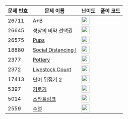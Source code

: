 | 문제 번호 | 문제 이름 | 난이도 | 풀이 코드 |
| --- | --- | --- | --- |
| 26711 | [A+B](https://www.acmicpc.net/problem/26711) | <img height="25px" width="25px=" src="https://static.solved.ac/tier_small/1.svg"/> |  |
| 26645 | [성장의 비약 선택권](https://www.acmicpc.net/problem/26645) | <img height="25px" width="25px=" src="https://static.solved.ac/tier_small/3.svg"/> |  |
| 26575 | [Pups](https://www.acmicpc.net/problem/26575) | <img height="25px" width="25px=" src="https://static.solved.ac/tier_small/1.svg"/> |  |
| 18880 | [Social Distancing I](https://www.acmicpc.net/problem/18880) | <img height="25px" width="25px=" src="https://static.solved.ac/tier_small/12.svg"/> |  |
| 2377 | [Pottery](https://www.acmicpc.net/problem/2377) | <img height="25px" width="25px=" src="https://static.solved.ac/tier_small/1.svg"/> |  |
| 2372 | [Livestock Count](https://www.acmicpc.net/problem/2372) | <img height="25px" width="25px=" src="https://static.solved.ac/tier_small/1.svg"/> |  |
| 17413 | [단어 뒤집기 2](https://www.acmicpc.net/problem/17413) | <img height="25px" width="25px=" src="https://static.solved.ac/tier_small/8.svg"/> |  |
| 5397 | [키로거](https://www.acmicpc.net/problem/5397) | <img height="25px" width="25px=" src="https://static.solved.ac/tier_small/9.svg"/> |  |
| 5014 | [스타트링크](https://www.acmicpc.net/problem/5014) | <img height="25px" width="25px=" src="https://static.solved.ac/tier_small/10.svg"/> |  |
| 2559 | [수열](https://www.acmicpc.net/problem/2559) | <img height="25px" width="25px=" src="https://static.solved.ac/tier_small/8.svg"/> |  |

